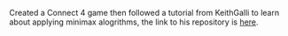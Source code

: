 Created a Connect 4 game then followed a tutorial from KeithGalli to learn about applying minimax alogrithms, the link to his repository is [here](https://github.com/KeithGalli/Connect4-Python).
